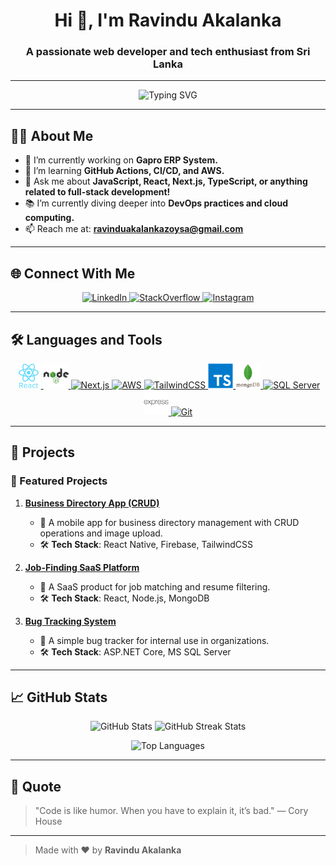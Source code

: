 <h1 align="center">Hi 👋, I'm Ravindu Akalanka</h1>
<h3 align="center">A passionate web developer and tech enthusiast from Sri Lanka</h3>

---

<p align="center">
  <img src="https://readme-typing-svg.herokuapp.com?color=36BCF7&size=22&center=true&vCenter=true&width=600&lines=Welcome+to+my+GitHub+profile!;I'm+a+Full-Stack+Web+Developer.;I+love+building+scalable+and+modern+apps.;Currently+exploring+CI/CD+and+AWS." alt="Typing SVG">
</p>

---

## 👨‍💻 About Me

- 🔭 I’m currently working on **Gapro ERP System.**
- 🌱 I’m learning **GitHub Actions, CI/CD, and AWS.**
- 💬 Ask me about **JavaScript, React, Next.js, TypeScript, or anything related to full-stack development!**
- 📚 I’m currently diving deeper into **DevOps practices and cloud computing.**
- 📫 Reach me at: **ravinduakalankazoysa@gmail.com**

---

## 🌐 Connect With Me

<p align="center">
  <a href="https://linkedin.com/in/ravinduakalanka" target="_blank">
    <img src="https://img.shields.io/badge/LinkedIn-%230077B5.svg?style=for-the-badge&logo=linkedin&logoColor=white" alt="LinkedIn">
  </a>
  <a href="https://stackoverflow.com/users/ravinduakalanka" target="_blank">
    <img src="https://img.shields.io/badge/StackOverflow-FE7A16.svg?style=for-the-badge&logo=stack-overflow&logoColor=white" alt="StackOverflow">
  </a>
  <a href="https://instagram.com/___ravindu__akalanka___" target="_blank">
    <img src="https://img.shields.io/badge/Instagram-%23E4405F.svg?style=for-the-badge&logo=instagram&logoColor=white" alt="Instagram">
  </a>
</p>

---

## 🛠️ Languages and Tools

<p align="center">
  <a href="https://reactjs.org/" target="_blank" rel="noreferrer">
    <img src="https://raw.githubusercontent.com/devicons/devicon/master/icons/react/react-original-wordmark.svg" alt="React" width="40" height="40"/>
  </a>
  <a href="https://nodejs.org/" target="_blank" rel="noreferrer">
    <img src="https://raw.githubusercontent.com/devicons/devicon/master/icons/nodejs/nodejs-original-wordmark.svg" alt="Node.js" width="40" height="40"/>
  </a>
  <a href="https://nextjs.org/" target="_blank" rel="noreferrer">
    <img src="https://cdn.worldvectorlogo.com/logos/nextjs-2.svg" alt="Next.js" width="40" height="40"/>
  </a>
  <a href="https://aws.amazon.com/" target="_blank" rel="noreferrer">
    <img src="https://www.vectorlogo.zone/logos/amazon_aws/amazon_aws-icon.svg" alt="AWS" width="40" height="40"/>
  </a>
  <a href="https://tailwindcss.com/" target="_blank" rel="noreferrer">
    <img src="https://www.vectorlogo.zone/logos/tailwindcss/tailwindcss-icon.svg" alt="TailwindCSS" width="40" height="40"/>
  </a>
  <a href="https://www.typescriptlang.org/" target="_blank" rel="noreferrer">
    <img src="https://raw.githubusercontent.com/devicons/devicon/master/icons/typescript/typescript-original.svg" alt="TypeScript" width="40" height="40"/>
  </a>
  <a href="https://www.mongodb.com/" target="_blank" rel="noreferrer">
    <img src="https://raw.githubusercontent.com/devicons/devicon/master/icons/mongodb/mongodb-original-wordmark.svg" alt="MongoDB" width="40" height="40"/>
  </a>
  <a href="https://www.microsoft.com/en-us/sql-server" target="_blank" rel="noreferrer">
    <img src="https://www.svgrepo.com/show/303229/microsoft-sql-server-logo.svg" alt="SQL Server" width="40" height="40"/>
  </a>
  <a href="https://expressjs.com/" target="_blank" rel="noreferrer">
    <img src="https://raw.githubusercontent.com/devicons/devicon/master/icons/express/express-original-wordmark.svg" alt="Express.js" width="40" height="40"/>
  </a>
  <a href="https://git-scm.com/" target="_blank" rel="noreferrer">
    <img src="https://www.vectorlogo.zone/logos/git-scm/git-scm-icon.svg" alt="Git" width="40" height="40"/>
  </a>
</p>

---

## 🚀 Projects

### 🌟 Featured Projects

1. **[Business Directory App (CRUD)](https://github.com/your-username/project-1)**
   - 📝 A mobile app for business directory management with CRUD operations and image upload.
   - 🛠️ **Tech Stack**: React Native, Firebase, TailwindCSS

2. **[Job-Finding SaaS Platform](https://github.com/your-username/project-2)**
   - 📝 A SaaS product for job matching and resume filtering.
   - 🛠️ **Tech Stack**: React, Node.js, MongoDB

3. **[Bug Tracking System](https://github.com/your-username/project-3)**
   - 📝 A simple bug tracker for internal use in organizations.
   - 🛠️ **Tech Stack**: ASP.NET Core, MS SQL Server

---

## 📈 GitHub Stats

<p align="center">
  <img src="https://github-readme-stats.vercel.app/api?username=ravinduakalanka&show_icons=true&theme=radical&count_private=true" alt="GitHub Stats" />
  <img src="https://github-readme-streak-stats.herokuapp.com/?user=ravinduakalanka&theme=radical" alt="GitHub Streak Stats" />
</p>

<p align="center">
  <img src="https://github-readme-stats.vercel.app/api/top-langs?username=ravinduakalanka&show_icons=true&locale=en&layout=compact&theme=radical" alt="Top Languages" />
</p>

---

## 🌟 Quote

> "Code is like humor. When you have to explain it, it’s bad." — Cory House

---

> Made with ❤️ by **Ravindu Akalanka**
